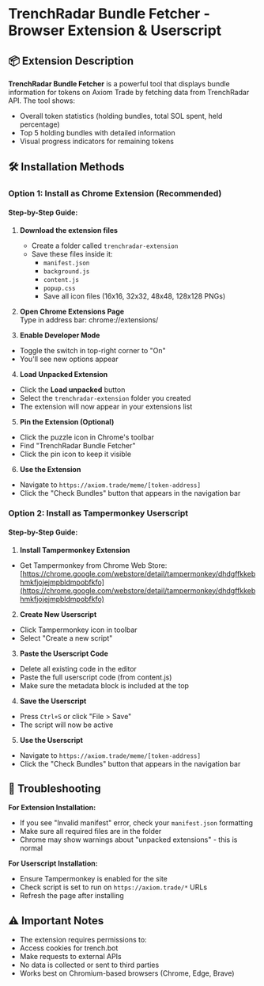 # TrenchRadar Bundle Fetcher - Browser Extension & Userscript

## 📦 Extension Description

**TrenchRadar Bundle Fetcher** is a powerful tool that displays bundle information for tokens on Axiom Trade by fetching data from TrenchRadar API. The tool shows:

- Overall token statistics (holding bundles, total SOL spent, held percentage)
- Top 5 holding bundles with detailed information
- Visual progress indicators for remaining tokens

## 🛠 Installation Methods

### Option 1: Install as Chrome Extension (Recommended)

#### Step-by-Step Guide:

1. **Download the extension files**  
   - Create a folder called `trenchradar-extension`
   - Save these files inside it:
     - `manifest.json`
     - `background.js`
     - `content.js`
     - `popup.css`
     - Save all icon files (16x16, 32x32, 48x48, 128x128 PNGs)

2. **Open Chrome Extensions Page**  
   Type in address bar:  chrome://extensions/


3. **Enable Developer Mode**  
- Toggle the switch in top-right corner to "On"
- You'll see new options appear

4. **Load Unpacked Extension**  
- Click the **Load unpacked** button
- Select the `trenchradar-extension` folder you created
- The extension will now appear in your extensions list

5. **Pin the Extension (Optional)**  
- Click the puzzle icon in Chrome's toolbar
- Find "TrenchRadar Bundle Fetcher"
- Click the pin icon to keep it visible

6. **Use the Extension**  
- Navigate to `https://axiom.trade/meme/[token-address]`
- Click the "Check Bundles" button that appears in the navigation bar

### Option 2: Install as Tampermonkey Userscript

#### Step-by-Step Guide:

1. **Install Tampermonkey Extension**  
- Get Tampermonkey from Chrome Web Store:  
  [https://chrome.google.com/webstore/detail/tampermonkey/dhdgffkkebhmkfjojejmpbldmpobfkfo](https://chrome.google.com/webstore/detail/tampermonkey/dhdgffkkebhmkfjojejmpbldmpobfkfo)

2. **Create New Userscript**  
- Click Tampermonkey icon in toolbar
- Select "Create a new script"

3. **Paste the Userscript Code**  
- Delete all existing code in the editor
- Paste the full userscript code (from content.js)
- Make sure the metadata block is included at the top

4. **Save the Userscript**  
- Press `Ctrl+S` or click "File > Save"
- The script will now be active

5. **Use the Userscript**  
- Navigate to `https://axiom.trade/meme/[token-address]`
- Click the "Check Bundles" button that appears in the navigation bar

## 🔧 Troubleshooting

**For Extension Installation:**
- If you see "Invalid manifest" error, check your `manifest.json` formatting
- Make sure all required files are in the folder
- Chrome may show warnings about "unpacked extensions" - this is normal

**For Userscript Installation:**
- Ensure Tampermonkey is enabled for the site
- Check script is set to run on `https://axiom.trade/*` URLs
- Refresh the page after installing

## ⚠️ Important Notes

- The extension requires permissions to:
- Access cookies for trench.bot
- Make requests to external APIs
- No data is collected or sent to third parties
- Works best on Chromium-based browsers (Chrome, Edge, Brave)
